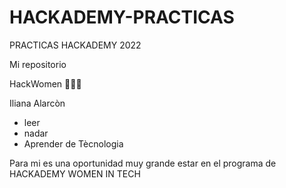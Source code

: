 # HACKADEMY-PRACTICAS
PRACTICAS HACKADEMY 2022


Mi repositorio

HackWomen 👩🏻‍💻

Iliana Alarcòn

- leer
- nadar
- Aprender de Tècnologia

Para mi es una oportunidad muy grande estar en el programa de HACKADEMY WOMEN IN TECH
